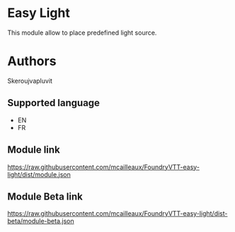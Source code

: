 # Easy Light

This module allow to place predefined light source.

# Authors

Skeroujvapluvit

## Supported language

- EN
- FR

## Module link

https://raw.githubusercontent.com/mcailleaux/FoundryVTT-easy-light/dist/module.json

## Module Beta link

https://raw.githubusercontent.com/mcailleaux/FoundryVTT-easy-light/dist-beta/module-beta.json
